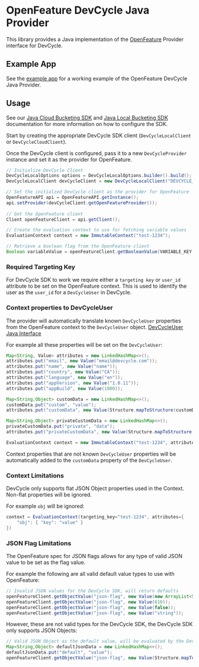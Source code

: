 # OpenFeature DevCycle Java Provider

This library provides a Java implementation of the [OpenFeature](https://openfeature.dev/) Provider interface for DevCycle.

## Example App

See the [example app](src/examples/java/com/devcycle/examples/OpenFeatureExample.java) for a working example of the OpenFeature DevCycle Java Provider.

## Usage

See our [Java Cloud Bucketing SDK](https://docs.devcycle.com/sdk/server-side-sdks/java-cloud) and [Java Local Bucketing SDK](https://docs.devcycle.com/sdk/server-side-sdks/java-local) documentation for more information on how to configure the SDK.

Start by creating the appropriate DevCycle SDK client (`DevCycleLocalClient` or `DevCycleCloudClient`).

Once the DevCycle client is configured, pass it to a new `DevCycleProvider` instance and set it as the provider for OpenFeature.

```java
// Initialize DevCycle Client
DevCycleLocalOptions options = DevCycleLocalOptions.builder().build();
DevCycleLocalClient devCycleClient = new DevCycleLocalClient("DEVCYCLE_SERVER_SDK_KEY", options);

// Set the initialzed DevCycle client as the provider for OpenFeature
OpenFeatureAPI api = OpenFeatureAPI.getInstance();
api.setProvider(devCycleClient.getOpenFeatureProvider());
        
// Get the OpenFeature client
Client openFeatureClient = api.getClient();

// Create the evaluation context to use for fetching variable values
EvaluationContext context = new ImmutableContext("test-1234");

// Retrieve a boolean flag from the OpenFeature client
Boolean variableValue = openFeatureClient.getBooleanValue(VARIABLE_KEY, false, context);
```

### Required Targeting Key

For DevCycle SDK to work we require either a `targeting key` or `user_id` attribute to be set on the OpenFeature context.
This is used to identify the user as the `user_id` for a `DevCycleUser` in DevCycle.

### Context properties to DevCycleUser

The provider will automatically translate known `DevCycleUser` properties from the OpenFeature context to the `DevCycleUser` object.
[DevCycleUser Java Interface](https://github.com/DevCycleHQ/java-server-sdk/blob/main/src/main/java/com/devcycle/sdk/server/common/model/DevCycleUser.java)

For example all these properties will be set on the `DevCycleUser`:
```java
Map<String, Value> attributes = new LinkedHashMap<>();
attributes.put("email", new Value("email@devcycle.com"));
attributes.put("name", new Value("name"));
attributes.put("country", new Value("CA"));
attributes.put("language", new Value("en"));
attributes.put("appVersion", new Value("1.0.11"));
attributes.put("appBuild", new Value(1000));

Map<String,Object> customData = new LinkedHashMap<>();
customData.put("custom", "value");
attributes.put("customData", new Value(Structure.mapToStructure(customData)));

Map<String,Object> privateCustomData = new LinkedHashMap<>();
privateCustomData.put("private", "data");
attributes.put("privateCustomData", new Value(Structure.mapToStructure(privateCustomData)));

EvaluationContext context = new ImmutableContext("test-1234", attributes);
```

Context properties that are not known `DevCycleUser` properties will be automatically
added to the `customData` property of the `DevCycleUser`.

### Context Limitations

DevCycle only supports flat JSON Object properties used in the Context. Non-flat properties will be ignored.

For example `obj` will be ignored:
```java
context = EvaluationContext(targeting_key="test-1234", attributes={
    "obj": { "key": "value" }
})
```

### JSON Flag Limitations

The OpenFeature spec for JSON flags allows for any type of valid JSON value to be set as the flag value.

For example the following are all valid default value types to use with OpenFeature:
```java
// Invalid JSON values for the DevCycle SDK, will return defaults
openFeatureClient.getObjectValue("json-flag", new Value(new ArrayList<String>(Arrays.asList("value1", "value2"))));
openFeatureClient.getObjectValue("json-flag", new Value(610));
openFeatureClient.getObjectValue("json-flag", new Value(false));
openFeatureClient.getObjectValue("json-flag", new Value("string"));
```

However, these are not valid types for the DevCycle SDK, the DevCycle SDK only supports JSON Objects:
```java
// Valid JSON Object as the default value, will be evaluated by the DevCycle SDK
Map<String,Object> defaultJsonData = new LinkedHashMap<>();
defaultJsonData.put("default", "value");
openFeatureClient.getObjectValue("json-flag", new Value(Structure.mapToStructure(defaultJsonData)));
```